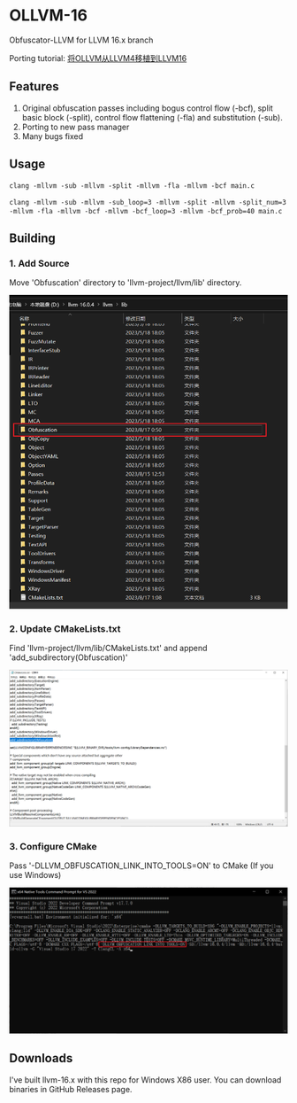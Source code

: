 # OLLVM-16

Obfuscator-LLVM for LLVM 16.x branch

Porting tutorial: [将OLLVM从LLVM4移植到LLVM16](https://wwh1004.com/porting-ollvm-from-llvm-4-to-llvm-16/)

## Features

1. Original obfuscation passes including bogus control flow (-bcf), split basic block (-split), control flow flattening (-fla) and substitution (-sub).
1. Porting to new pass manager
1. Many bugs fixed

## Usage

``` dos
clang -mllvm -sub -mllvm -split -mllvm -fla -mllvm -bcf main.c
```

``` dos
clang -mllvm -sub -mllvm -sub_loop=3 -mllvm -split -mllvm -split_num=3 -mllvm -fla -mllvm -bcf -mllvm -bcf_loop=3 -mllvm -bcf_prob=40 main.c
```

## Building

### 1. Add Source

Move 'Obfuscation' directory to 'llvm-project/llvm/lib' directory.

![](./images/1.png)

### 2. Update CMakeLists.txt

Find 'llvm-project/llvm/lib/CMakeLists.txt' and append 'add_subdirectory(Obfuscation)'

![](./images/2.png)

### 3. Configure CMake

Pass '-DLLVM_OBFUSCATION_LINK_INTO_TOOLS=ON' to CMake (If you use Windows)

![](./images/3.png)

## Downloads

I've built llvm-16.x with this repo for Windows X86 user. You can download binaries in GitHub Releases page.
